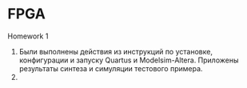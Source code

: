 # FPGA
Homework 1
1) Были выполнены действия из инструкций по установке, конфигурации и запуску Quartus и Modelsim-Altera.
Приложены результаты синтеза и симуляции тестового примера.
2)
